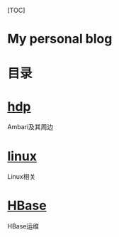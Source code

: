 [TOC]
# My personal blog
# 目录

#  [hdp](<https://github.com/HwiLu/HwiLu-Blog/labels/hdp>)
Ambari及其周边


# [linux](<https://github.com/HwiLu/HwiLu-Blog/labels/linux>) 
Linux相关
# [HBase]()
HBase运维
